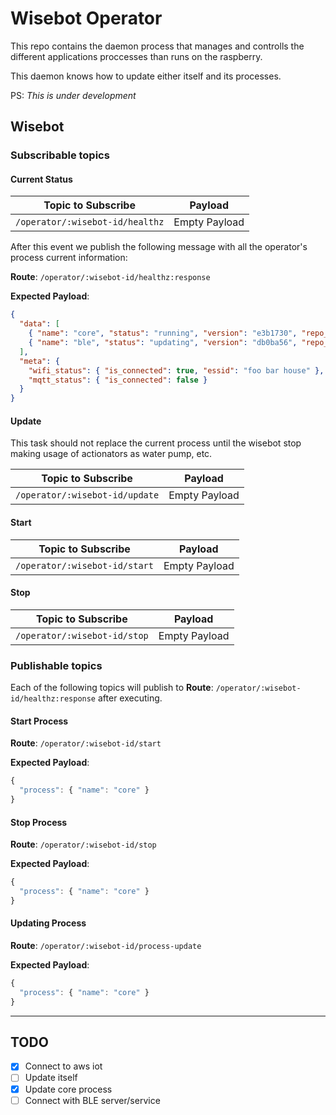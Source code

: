 # Wisebot Operator

This repo contains the daemon process that manages and controlls the different applications proccesses than runs on the raspberry.

This daemon knows how to update either itself and its processes.

PS: *This is under development*

## Wisebot

### Subscribable topics

#### Current Status

| Topic to Subscribe | Payload |
|:-----:|:---:|
|`/operator/:wisebot-id/healthz`| Empty Payload |

After this event we publish the following message with all the operator's process current information:

**Route**: `/operator/:wisebot-id/healthz:response`

**Expected Payload**:

```json
{
  "data": [
    { "name": "core", "status": "running", "version": "e3b1730", "repo_version": "e3b1730" },
    { "name": "ble", "status": "updating", "version": "db0ba56", "repo_version": "fddc960" },
  ],
  "meta": {
    "wifi_status": { "is_connected": true, "essid": "foo bar house" },
    "mqtt_status": { "is_connected": false }
  }
}
```

#### Update

This task should not replace the current process until the wisebot stop making usage of actionators as water pump, etc.

| Topic to Subscribe | Payload |
|:-----:|:---:|
|`/operator/:wisebot-id/update`| Empty Payload |

#### Start

| Topic to Subscribe | Payload |
|:-----:|:---:|
|`/operator/:wisebot-id/start`| Empty Payload |

#### Stop

| Topic to Subscribe | Payload |
|:-----:|:---:|
|`/operator/:wisebot-id/stop`| Empty Payload |

### Publishable topics

Each of the following topics will publish to **Route**: `/operator/:wisebot-id/healthz:response` after executing.

#### Start Process

**Route**: `/operator/:wisebot-id/start`

**Expected Payload**:

```js
{
  "process": { "name": "core" }
}
```

#### Stop Process

**Route**: `/operator/:wisebot-id/stop`

**Expected Payload**:

```js
{
  "process": { "name": "core" }
}
```

#### Updating Process

**Route**: `/operator/:wisebot-id/process-update`

**Expected Payload**:

```js
{
  "process": { "name": "core" }
}
```

------

## TODO

- [X] Connect to aws iot
- [ ] Update itself
- [X] Update core process
- [ ] Connect with BLE server/service
